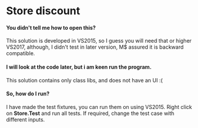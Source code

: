 # Store discount

#### You didn't tell me how to open this?

This solution is developed in VS2015, so I guess you will need that or higher VS2017, although, I didn't test in later version, M$ assured it is backward compatible.

#### I will look at the code later, but i am keen run the program.

This solution contains only class libs, and does not have an UI :(

#### So, how do I run?

I have made the test fixtures, you can run them on using VS2015. Right click on **Store.Test** and run all tests. If required, change the test case with different inputs.